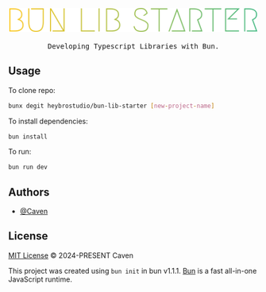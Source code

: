 <p align="center">
  <a href="https://github.com/heybrostudio/bun-lib-starter">
    <img alt="Developing Typescript Libraries with Bun" src="https://raw.githubusercontent.com/heybrostudio/bun-lib-starter/main/.github/logo.svg" width="500">
  </a>
  <br><br>
  <samp>Developing Typescript Libraries with Bun.</samp>
</p>

## Usage 

To clone repo:

```bash
bunx degit heybrostudio/bun-lib-starter [new-project-name]
```

To install dependencies:

```bash
bun install
```

To run:

```bash
bun run dev
```

## Authors

- [@Caven](https://github.com/keyding)

## License
[MIT License](https://github.com/heybrostudio/bun-lib-starter/blob/main/LICENSE) © 2024-PRESENT Caven

This project was created using `bun init` in bun v1.1.1. [Bun](https://bun.sh) is a fast all-in-one JavaScript runtime.
